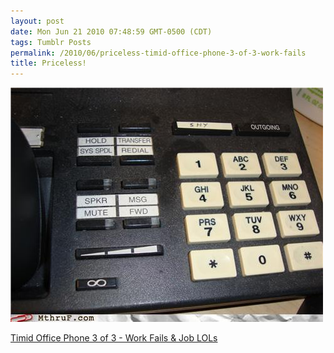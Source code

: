 ```yaml
---
layout: post
date: Mon Jun 21 2010 07:48:59 GMT-0500 (CDT)
tags: Tumblr Posts
permalink: /2010/06/priceless-timid-office-phone-3-of-3-work-fails
title: Priceless!
---
```


![](/public/assets/tumblr/tumblr_l4d7lnmoRN1qa4klho1_500.jpg)

[Timid Office Phone 3 of 3 - Work Fails & Job LOLs](http://mthruf.com/2010/06/20/job-fails-office-phone-3-of-3/?utm_source=feedburner&utm_medium=feed&utm_campaign=Feed%3A+MthruF+%28Monday+Through+Friday%29&utm_content=Google+Reader)
